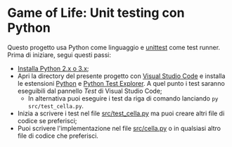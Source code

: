 # Game of Life: Unit testing con Python
Questo progetto usa Python come linguaggio e [unittest](https://docs.python.org/3/library/unittest.html) come test runner. Prima di iniziare, segui questi passi:
  * [Installa Python 2.x o 3.x](https://www.python.org/downloads/);
  * Apri la directory del presente progetto con [Visual Studio Code](https://code.visualstudio.com/) e installa le estensioni [Python](https://marketplace.visualstudio.com/items?itemName=ms-python.python) e [Python Test Explorer](https://marketplace.visualstudio.com/items?itemName=LittleFoxTeam.vscode-python-test-adapter). A quel punto i test saranno eseguibili dal pannello _Test_ di Visual Studio Code;
    * In alternativa puoi eseguire i test da riga di comando lanciando `py src/test_cella.py`.
  * Inizia a scrivere i test nel file [src/test_cella.py](src/test_cella.py) ma puoi creare altri file di codice se preferisci;
  * Puoi scrivere l'implementazione nel file [src/cella.py](src/cella.py) o in qualsiasi altro file di codice che preferisci.
